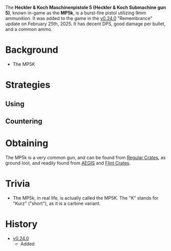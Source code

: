 The **Heckler & Koch Maschinenpistole 5 (Heckler & Koch Submachine gun 5)**, known in-game as the **MP5k**, is a burst-fire pistol utilizing 9mm ammunition. It was added to the game in the [v0.24.0](https://github.com/HasangerGames/suroi/releases/tag/v0.24.0) "Remembrance" update on February 25th, 2025. It has decent DPS, good damage per bullet, and a common ammo.

# Background
- The MP5K

# Strategies
## Using

## Countering

# Obtaining
The MP5k is a very common gun, and can be found from [Regular Crates](/obstacles/regular_crate), as ground loot, and readily found from [AEGIS](/obstacles/aegis_crate) and [Flint Crates](/obstacles/flint_crate).

# Trivia
- The MP5k, in real life, is actually called the MP5K. The "K" stands for "Kurz" ("short"), as it is a carbine variant.

# History
- [v0.24.0](https://github.com/HasangerGames/suroi/releases/tag/v0.24.0)
  - Added